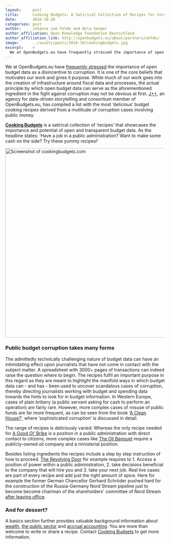 ```yaml
---
layout:     post
title:      Cooking Budgets: A Satirical Collection of Recipes for Corruption
date:       2016-10-28
categories: post
author:     Johanna zum Felde and Bela Seeger
author_affiliation: Open Knowledge Foundation Deutschland
author_affiliation_link: http://openbudgets.eu/about/partners/okfde/
image:      ../assets/posts/2016-10/cookingbudgets.jpg
excerpt:    >
  We at OpenBudgets.eu have frequently stressed the importance of open budget data as a disincentive to corruption. It is one of the core beliefs that motivates our work and gives it purpose. While much of our work goes into the creation of infrastructure around fiscal data and processes, the actual principle by which open budget data can serve as the aforementioned ingredient in the fight against corruption may not be obvious at first.
---
```


We at OpenBudgets.eu have [frequently stressed](http://openbudgets.eu/about/) the importance of open budget data as a disincentive to corruption. It is one of the core beliefs that motivates our work and gives it purpose. While much of our work goes into the creation of infrastructure around fiscal data and processes, the actual principle by which open budget data can serve as the aforementioned ingredient in the fight against corruption may not be obvious at first. [J++](http://www.jplusplus.org/), an agency for data-driven storytelling and consortium member of OpenBudgets.eu, has compiled a list with the most ‘delicious’ budget cooking recipes derived from a mutlitude of corruption cases involving public money.


**[Cooking Budgets](http://www.cookingbudgets.com/)** is a satirical collection of ‘recipes’ that showcases the importance and potential of open and transparent budget data. As the headline states: ‘Have a job in a public administration? Want to make some cash on the side? Try these yummy recipes!’

<img alt="Screenshot of cookingbudgets.com" src="{{site.baseurl}}/assets/posts/2016-10/cookingbudgets_screenshot.png" width="600"/>


### Public budget corruption takes many forms


The admittedly technically challenging nature of budget data can have an intimidating effect upon journalists that have not come in contact with the subject matter. A spreadsheet with 3000+ pages of transactions can indeed raise the question where to begin. The recipes fulfil an important purpose in this regard as they are meant to highlight the manifold ways in which budget data can - and has - been used to uncover scandalous cases of corruption, thereby directing journalists working with budget and spending data towards the hints to look for in budget information. In Western Europe, cases of plain bribery (a public servant asking for cash to perform an operation) are fairly rare. However, more complex cases of misuse of public funds are far more frequent, as can be seen from the book ‘[A Clean House?](http://www.nordicacademicpress.com/bok/a-clean-house/)’, where ‘sophisticated corruption’ is discussed in detail. 


The range of recipes is deliciously varied: Whereas the only recipe needed for [A Good Ol’ Bribe](http://www.cookingbudgets.com/good-ol-bribe/) is a position in a public administration with direct contact to citizens, more complex cases like [The Oil Banquet](http://www.cookingbudgets.com/the-oil-banquet/) require a publicly-owned oil company and a ministerial position.


Besides listing ingredients the recipes include a step by step instruction of how to proceed. [The Revolving Door](http://www.cookingbudgets.com/the-revolving-door/) for example requires to 1. Access a position of power within a public administration, 2. take decisions beneficial to the company that will hire you and 3. take your next job. Real live cases are part of every recipe and add just the right amount of spice. Here for example the former German Chancellor Gerhard Schröder pushed hard for the construction of the Russia-Germany Nord Stream pipeline just to become become chairman of the shareholders' committee of Nord Stream [after leaving office](https://www.theguardian.com/world/2005/dec/13/russia.germany).


### And for dessert?


A basics section further provides valuable background information about [wealth](http://www.cookingbudgets.com/basics/), [the public sector](http://www.cookingbudgets.com/public-sector/) and [accrual accounting](http://www.cookingbudgets.com/accrual-accounting/). You are more than welcome to write or share a recipe. Contact [Cooking Budgets](mailto:chef@cookingbudgets.com) to get more information. 
